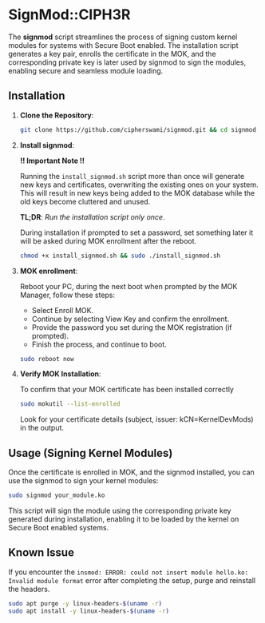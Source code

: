 # SignMod::CIPH3R

The **signmod** script streamlines the process of signing custom kernel modules for systems with Secure Boot enabled. The installation script generates a key pair, enrolls the certificate in the MOK, and the corresponding private key is later used by signmod to sign the modules, enabling secure and seamless module loading.

## Installation

1. **Clone the Repository**:  
   ```bash
   git clone https://github.com/cipherswami/signmod.git && cd signmod
   ```

2. **Install signmod**:  
   
    **!! Important Note !!**  

    Running the `install_signmod.sh` script more than once will generate new keys and certificates, overwriting the existing ones on your system. This will result in new keys being added to the MOK database while the old keys become cluttered and unused.  

    **TL;DR**: _Run the installation script only once_.   
    
    During installation if prompted to set a password, set something later it will be asked during MOK enrollment after the reboot.

    ```bash
    chmod +x install_signmod.sh && sudo ./install_signmod.sh
    ```

3. **MOK enrollment**:  

    Reboot your PC, during the next boot when prompted by the MOK Manager, follow these steps:

    - Select Enroll MOK.
    - Continue by selecting View Key and confirm the enrollment.
    - Provide the password you set during the MOK registration (if prompted).
    - Finish the process, and continue to boot.

    ```bash
    sudo reboot now
    ```

4. **Verify MOK Installation**:  

    To confirm that your MOK certificate has been installed correctly

    ```bash
    sudo mokutil --list-enrolled
    ```

    Look for your certificate details (subject, issuer: kCN=KernelDevMods) in the output.

## Usage (Signing Kernel Modules)

Once the certificate is enrolled in MOK, and the signmod installed, you can use the signmod to sign your kernel modules:
```bash
sudo signmod your_module.ko
```
This script will sign the module using the corresponding private key generated during installation, enabling it to be loaded by the kernel on Secure Boot enabled systems.

## Known Issue

If you encounter the `insmod: ERROR: could not insert module hello.ko: Invalid module format` error after completing the setup, purge and reinstall the headers.

```bash
sudo apt purge -y linux-headers-$(uname -r)
sudo apt install -y linux-headers-$(uname -r)
```
